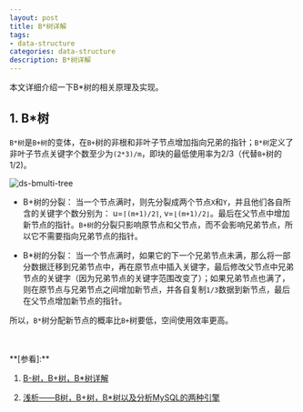 ```yaml
---
layout: post
title: B*树详解
tags:
- data-structure
categories: data-structure
description: B*树详解
---
```


本文详细介绍一下B*树的相关原理及实现。


<!-- more -->

## 1. B*树

```B*树```是```B+树```的变体，在```B+```树的非根和非叶子节点增加指向兄弟的指针；```B*树```定义了非叶子节点关键字个数至少为```(2*3)/m```，即块的最低使用率为2/3（代替```B+```树的1/2)。

![ds-bmulti-tree](https://ivanzz1001.github.io/records/assets/img/data_structure/ds_bmulti_tree.jpg)

* B+树的分裂： 当一个节点满时，则先分裂成两个节点```X```和```Y```，并且他们各自所含的关键字个数分别为： u=```⌈(m+1)/2⌉```, v=```⌊(m+1)/2⌋```。最后在父节点中增加新节点的指针。```B+树```的分裂只影响原节点和父节点，而不会影响兄弟节点，所以它不需要指向兄弟节点的指针。

* B*树的分裂： 当一个节点满时，如果它的下一个兄弟节点未满，那么将一部分数据迁移到兄弟节点中，再在原节点中插入关键字，最后修改父节点中兄弟节点的关键字（因为兄弟节点的关键字范围改变了）；如果兄弟节点也满了，则在原节点与兄弟节点之间增加新节点，并各自复制```1/3```数据到新节点，最后在父节点增加新节点的指针。

所以，```B*```树分配新节点的概率比```B+```树要低，空间使用效率更高。






<br />
<br />
**[参看]:**

1. [B-树，B+树，B*树详解](https://blog.csdn.net/aqzwss/article/details/53074186)

2. [浅析——B树，B+树，B*树以及分析MySQL的两种引擎](https://blog.csdn.net/qq_26768741/article/details/53164202)



<br />
<br />
<br />


